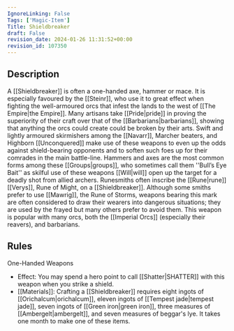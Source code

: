 ```yaml
---
IgnoreLinking: False
Tags: ['Magic-Item']
Title: Shieldbreaker
draft: False
revision_date: 2024-01-26 11:31:52+00:00
revision_id: 107350
---
```


## Description
A [[Shieldbreaker]] is often a one-handed axe, hammer or mace. It is especially favoured by the [[Steinr]], who use it to great effect when fighting the well-armoured orcs that infest the lands to the west of [[The Empire|the Empire]]. Many artisans take [[Pride|pride]] in proving the superiority of their craft over that of the [[Barbarians|barbarians]], showing that anything the orcs could create could be broken by their arts.
Swift and lightly armoured skirmishers among the [[Navarr]], Marcher beaters, and Highborn [[Unconquered]] make use of these weapons to even up the odds against shield-bearing opponents and to soften such foes up for their comrades in the main battle-line. Hammers and axes are the most common forms among these [[Groups|groups]], who sometimes call them ''Bull’s Eye Bait'' as skilful use of these weapons [[Will|will]] open up the target for a deadly shot from allied archers.
Runesmiths often inscribe the [[Rune|rune]] [[Verys]], Rune of Might, on a [[Shieldbreaker]]. Although some smiths prefer to use [[Mawrig]], the Rune of Storms, weapons bearing this mark are often considered to draw their wearers into dangerous situations; they are used by the frayed but many others prefer to avoid them. This weapon is popular with many orcs, both the [[Imperial Orcs]] (especially their reavers), and barbarians.
## Rules
One-Handed Weapons
* Effect: You may spend a hero point to call [[Shatter|SHATTER]] with this weapon when you strike a shield.
* [[Materials]]: Crafting a [[Shieldbreaker]] requires eight ingots of [[Orichalcum|orichalcum]], eleven ingots of [[Tempest jade|tempest jade]], seven ingots of [[Green iron|green iron]], three measures of [[Ambergelt|ambergelt]], and seven measures of beggar's lye. It takes one month to make one of these items.